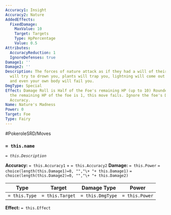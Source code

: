 ```yaml
---
Accuracy1: Insight
Accuracy2: Nature
AddedEffects:
  FixedDamage:
    MaxValue: 10
    Target: Targets
    Type: HpPercentage
    Value: 0.5
Attributes:
  AccuracyReduction: 1
  IgnoreDefenses: true
Damage1: ''
Damage2: ''
Description: The forces of nature attack as if they had a will of their own. Water
  will try to drown you, plants will trap you, lightning will come out of nowhere,
  and even your own body will fail you.
DmgType: Special
Effect: Damage Roll is Half of the Foe's remaining HP (up to 10) Rounded down. If
  the remaining HP of the foe is 1, this move fails. Ignore the foe's Defenses. -1
  Accuracy.
Name: Nature's Madness
Power: 0
Target: Foe
Type: Fairy
---
```


#PokeroleSRD/Moves

### `= this.name` 
*`= this.Description`*

**Accuracy:** `= this.Accuracy1` + `= this.Accuracy2`
**Damage:** `= this.Power` `= choice(length(this.Damage1)=0, "","\+ "+ this.Damage1)` `= choice(length(this.Damage2)=0, "","\+ "+ this.Damage2)`

| Type          | Target          | Damage Type          | Power          |
| ------------- | --------------- | ---------------- | -------------- |
| `= this.Type` | `= this.Target` | `= this.DmgType` | `= this.Power` | 

**Effect:** `= this.Effect`